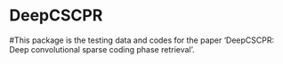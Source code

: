 # DeepCSCPR
#This package is the testing data and codes for the paper ‘DeepCSCPR: Deep convolutional sparse coding phase retrieval’.
